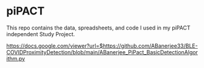 # piPACT
This repo contains the data, spreadsheets, and code I used in my piPACT independent Study Project. 

https://docs.google.com/viewer?url=$https://github.com/ABanerjee33/BLE-COVIDProximityDetection/blob/main/ABanerjee_PiPact_BasicDetectionAlgorithm.py
